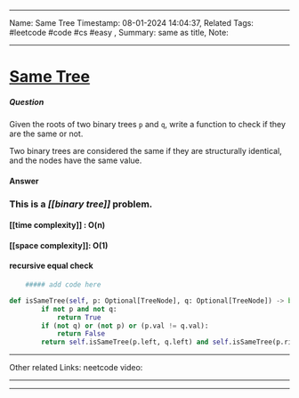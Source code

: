 ____
Name: Same Tree
Timestamp: 08-01-2024 14:04:37,
Related Tags:  #leetcode #code #cs #easy ,
Summary: same as title,
Note:
____
# [Same Tree](https://leetcode.com/problems/same-tree/)

##### Question 
Given the roots of two binary trees `p` and `q`, write a function to check if they are the same or not.

Two binary trees are considered the same if they are structurally identical, and the nodes have the same value.


#### Answer 

### This is a *[[binary tree]]* problem.

#### [[time complexity]] : O(n)
#### [[space complexity]]: O(1)


#### recursive equal check



```python
	##### add code here

def isSameTree(self, p: Optional[TreeNode], q: Optional[TreeNode]) -> bool:
        if not p and not q:
            return True
        if (not q) or (not p) or (p.val != q.val):
            return False
        return self.isSameTree(p.left, q.left) and self.isSameTree(p.right, q.right)
```

___
Other related Links:
	neetcode video:
____
____
